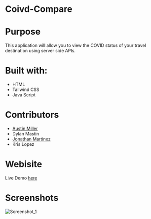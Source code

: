 # Coivd-Compare

# Purpose
This application will allow you to view the COVID status of your travel destination using server side APIs.

# Built with:
 * HTML
 * Tailwind CSS
 * Java Script

 # Contributors
 * [Austin Miller](https://github.com/Auzz24)
 * Dylan Mastin
 * [Jonathan Martinez](https://github.com/Jonathan0212)
 * Kris Lopez

 # Webisite
 Live Demo [here](https://auzz24.github.io/CovidTravel/)

 # Screenshots
 ![Screenshot_1](https://user-images.githubusercontent.com/93745345/148710430-7d770526-c242-42ef-8062-56ed11c82f53.png)